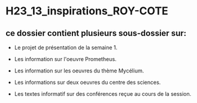 # H23_13_inspirations_ROY-COTE

## ce dossier contient plusieurs sous-dossier sur:

* Le projet de présentation de la semaine 1.

* Les information sur l'oeuvre Prometheus.

* Les information sur les oeuvres du thème Mycélium.

* Les informations sur deux oeuvres du centre des sciences.

* Les textes informatif sur des conférences reçue au cours de la session.
